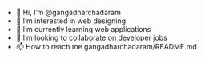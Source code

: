- 👋 Hi, I’m @gangadharchadaram
- 👀 I’m interested in web designing
- 🌱 I’m currently learning web applications
- 💞️ I’m looking to collaborate on developer jobs
- 📫 How to reach me gangadharchadaram/README.md

<!---
gangadharchadaram/gangadharchadaram is a ✨ special ✨ repository because its `README.md` (this file) appears on your GitHub profile.
You can click the Preview link to take a look at your changes.
--->
